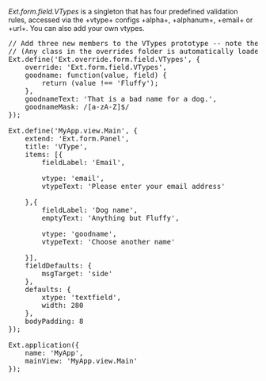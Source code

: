 *Ext.form.field.VTypes* is a singleton that has four predefined validation rules, accessed
via the +vtype+ configs +alpha+, +alphanum+, +email+ or +url+. You can also add your own vtypes.
<pre class="runnable run">
// Add three new members to the VTypes prototype -- note the naming convention.
// (Any class in the overrides folder is automatically loaded.)
Ext.define('Ext.override.form.field.VTypes', {
    override: 'Ext.form.field.VTypes',
    goodname: function(value, field) {
        return (value !== 'Fluffy');
    },
    goodnameText: 'That is a bad name for a dog.',
    goodnameMask: /[a-zA-Z]$/
});

Ext.define('MyApp.view.Main', {
    extend: 'Ext.form.Panel',
    title: 'VType',
    items: [{
        fieldLabel: 'Email',

        vtype: 'email',
        vtypeText: 'Please enter your email address'

    },{
        fieldLabel: 'Dog name',
        emptyText: 'Anything but Fluffy',

        vtype: 'goodname',
        vtypeText: 'Choose another name'

    }],
    fieldDefaults: {
        msgTarget: 'side'
    },
    defaults: {
        xtype: 'textfield',
        width: 280
    },
    bodyPadding: 8
});

Ext.application({
    name: 'MyApp',
    mainView: 'MyApp.view.Main'
});
</pre>